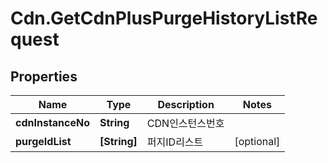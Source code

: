 # Cdn.GetCdnPlusPurgeHistoryListRequest

## Properties
Name | Type | Description | Notes
------------ | ------------- | ------------- | -------------
**cdnInstanceNo** | **String** | CDN인스턴스번호 | 
**purgeIdList** | **[String]** | 퍼지ID리스트 | [optional] 


